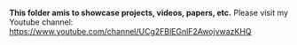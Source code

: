 **This folder amis to showcase projects, videos, papers, etc.**
Please visit my Youtube channel: https://www.youtube.com/channel/UCg2FBlEGnlF2AwojvwazKHQ
